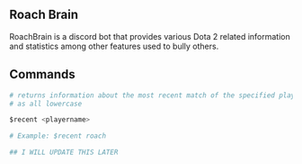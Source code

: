 ## Roach Brain

RoachBrain is a discord bot that provides various Dota 2 related information and statistics among other features used to bully others. 

## Commands

```python
# returns information about the most recent match of the specified player. must be sent
# as all lowercase

$recent <playername>

# Example: $recent roach

## I WILL UPDATE THIS LATER

